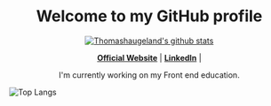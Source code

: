 <h1 align="center">Welcome to my GitHub profile</h1>

<p align="center">
  <a href="https://github.com/Thomashaugeland"><img src="https://github-readme-stats.vercel.app/api?username=Thomashaugeland&hide_border=true&show_icons=true" alt="Thomashaugeland's github stats"></a>
</p>

<p align="center">
  <strong><a href="https://www.blizzcode.com">Official Website</a></strong> |
  <strong><a href="www.linkedin.com/in/thomas-haugeland">LinkedIn</a></strong> |
</p>

<p align="center">I'm currently working on my Front end education.</p>

![Top Langs](https://github-readme-stats.vercel.app/api/top-langs/?username=Thomashaugeland&hide=TeX&layout=compact)

<!--
**Thomashaugeland/Thomashaugeland** is a ✨ _special_ ✨ repository because its `README.md` (this file) appears on your GitHub profile.

Here are some ideas to get you started:

- 🔭 I’m currently working on ...
- 🌱 I’m currently learning ...
- 👯 I’m looking to collaborate on ...
- 🤔 I’m looking for help with ...
- 💬 Ask me about ...
- 📫 How to reach me: ...
- 😄 Pronouns: ...
- ⚡ Fun fact: ...
-->
